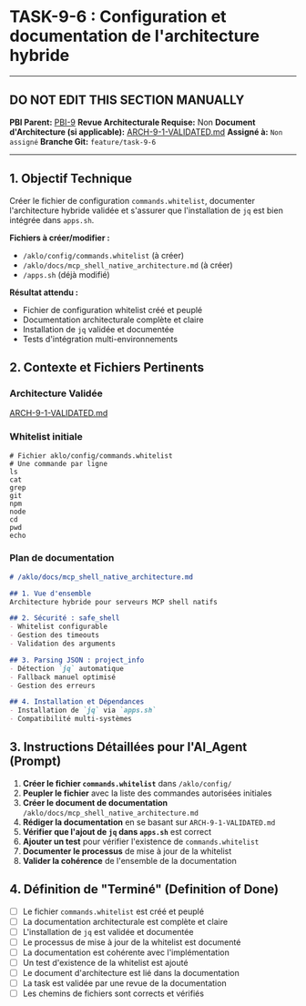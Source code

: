 # TASK-9-6 : Configuration et documentation de l'architecture hybride

---

## DO NOT EDIT THIS SECTION MANUALLY

**PBI Parent:** [PBI-9](../00-pbi/PBI-9-PROPOSED.md)
**Revue Architecturale Requise:** Non
**Document d'Architecture (si applicable):** [ARCH-9-1-VALIDATED.md](../02-architecture/ARCH-9-1-VALIDATED.md)
**Assigné à:** `Non assigné`
**Branche Git:** `feature/task-9-6`

---

## 1. Objectif Technique

Créer le fichier de configuration `commands.whitelist`, documenter l'architecture hybride validée et s'assurer que l'installation de `jq` est bien intégrée dans `apps.sh`.

**Fichiers à créer/modifier :**
- `/aklo/config/commands.whitelist` (à créer)
- `/aklo/docs/mcp_shell_native_architecture.md` (à créer)
- `/apps.sh` (déjà modifié)

**Résultat attendu :**
- Fichier de configuration whitelist créé et peuplé
- Documentation architecturale complète et claire
- Installation de `jq` validée et documentée
- Tests d'intégration multi-environnements

## 2. Contexte et Fichiers Pertinents

### Architecture Validée
[ARCH-9-1-VALIDATED.md](../02-architecture/ARCH-9-1-VALIDATED.md)

### Whitelist initiale
```
# Fichier aklo/config/commands.whitelist
# Une commande par ligne
ls
cat
grep
git
npm
node
cd
pwd
echo
```

### Plan de documentation
```markdown
# /aklo/docs/mcp_shell_native_architecture.md

## 1. Vue d'ensemble
Architecture hybride pour serveurs MCP shell natifs

## 2. Sécurité : safe_shell
- Whitelist configurable
- Gestion des timeouts
- Validation des arguments

## 3. Parsing JSON : project_info
- Détection `jq` automatique
- Fallback manuel optimisé
- Gestion des erreurs

## 4. Installation et Dépendances
- Installation de `jq` via `apps.sh`
- Compatibilité multi-systèmes
```

## 3. Instructions Détaillées pour l'AI_Agent (Prompt)

1. **Créer le fichier `commands.whitelist`** dans `/aklo/config/`
2. **Peupler le fichier** avec la liste des commandes autorisées initiales
3. **Créer le document de documentation** `/aklo/docs/mcp_shell_native_architecture.md`
4. **Rédiger la documentation** en se basant sur `ARCH-9-1-VALIDATED.md`
5. **Vérifier que l'ajout de `jq` dans `apps.sh`** est correct
6. **Ajouter un test** pour vérifier l'existence de `commands.whitelist`
7. **Documenter le processus** de mise à jour de la whitelist
8. **Valider la cohérence** de l'ensemble de la documentation

## 4. Définition de "Terminé" (Definition of Done)

- [ ] Le fichier `commands.whitelist` est créé et peuplé
- [ ] La documentation architecturale est complète et claire
- [ ] L'installation de `jq` est validée et documentée
- [ ] Le processus de mise à jour de la whitelist est documenté
- [ ] La documentation est cohérente avec l'implémentation
- [ ] Un test d'existence de la whitelist est ajouté
- [ ] Le document d'architecture est lié dans la documentation
- [ ] La task est validée par une revue de la documentation
- [ ] Les chemins de fichiers sont corrects et vérifiés